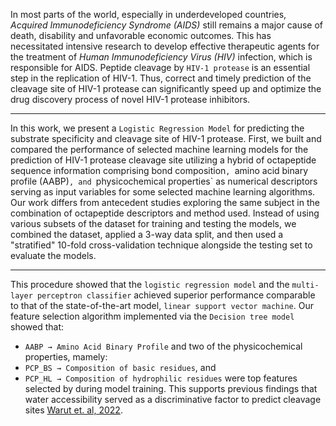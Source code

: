In most parts of the world, especially in underdeveloped countries, _Acquired Immunodeficiency Syndrome (AIDS)_ 
still remains a major cause of death, disability and unfavorable economic outcomes. This has necessitated 
intensive research to develop effective therapeutic agents for the treatment of _Human Immunodeficiency Virus 
(HIV)_ infection, which is responsible for AIDS.  Peptide cleavage by `HIV-1 protease` is an essential step in 
the replication of HIV-1. Thus, correct and timely prediction of the cleavage site of HIV-1 protease can 
significantly speed up and optimize the drug discovery process of novel HIV-1 protease inhibitors.
***
In this work, we present a `Logistic Regression Model` for predicting the substrate specificity and cleavage 
site of HIV-1 protease. First, we built and compared the performance of selected machine learning models for 
the prediction of HIV-1 protease cleavage site utilizing a hybrid of octapeptide sequence information comprising 
bond composition`, `amino acid binary profile (AABP)`, and `physicochemical properties` as numerical descriptors 
serving as input variables for some selected machine learning algorithms. Our work differs from antecedent 
studies exploring the same subject in the combination of octapeptide descriptors and method used. Instead of 
using various subsets of the dataset for training and testing the models, we combined the dataset, applied a 
3-way data split, and then used a "stratified" 10-fold cross-validation technique alongside the testing set 
to evaluate the models.
***
This procedure showed that the `logistic regression model` and the `multi-layer perceptron classifier` achieved 
superior performance comparable to that of the state-of-the-art model, `linear support vector machine`. Our feature
selection algorithm implemented via the `Decision tree model` showed that: 
* `AABP → Amino Acid Binary Profile` and two of the physicochemical properties, mamely: 
* `PCP_BS → Composition of basic residues`, and 
* `PCP_HL → Composition of hydrophilic residues` 
were top features selected by during model training. This supports previous findings that water accessibility served 
as a discriminative factor to predict cleavage sites [Warut et. al, 2022]( https://doi.org/10.1155/2022/8513719).
